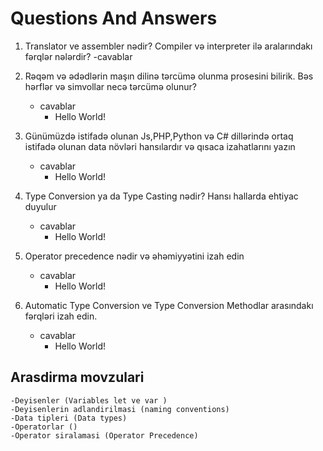 # Questions And Answers

1. Translator ve assembler nədir? Compiler və interpreter ilə aralarındakı fərqlər nələrdir?
    -cavablar

2. Rəqəm və ədədlərin maşın dilinə tərcümə olunma prosesini bilirik. Bəs hərflər və simvollar necə tərcümə olunur?
    - cavablar
      - Hello World!

3. Günümüzdə istifadə olunan Js,PHP,Python və C# dillərində ortaq istifadə olunan data növləri hansılardır və qısaca izahatlarını yazın
    - cavablar
      - Hello World!

4. Type Conversion ya da Type Casting nədir? Hansı hallarda ehtiyac duyulur
    - cavablar
      - Hello World!

5. Operator precedence nədir və əhəmiyyətini izah edin
    - cavablar
      - Hello World!
    
6. Automatic Type Conversion ve Type Conversion Methodlar arasındakı fərqləri izah edin.
    - cavablar
      - Hello World!

## Arasdirma movzulari
    -Deyisenler (Variables let ve var )
    -Deyisenlerin adlandirilmasi (naming conventions)
    -Data tipleri (Data types)
    -Operatorlar ()
    -Operator siralamasi (Operator Precedence)